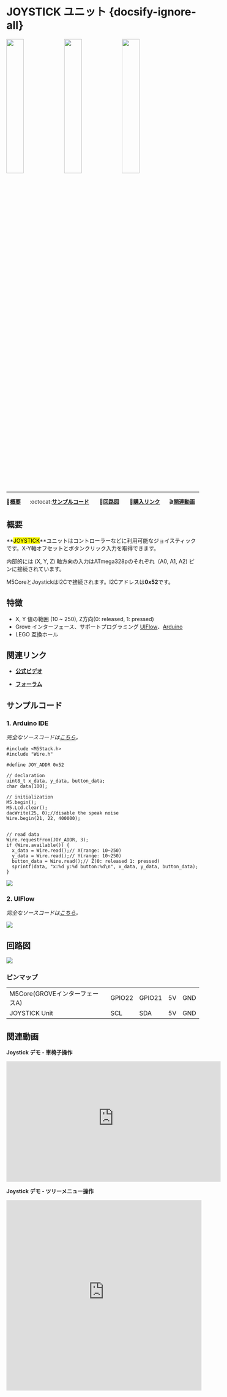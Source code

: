 # JOYSTICK ユニット {docsify-ignore-all}

<img src="assets/img/product_pics/unit/M5GO_Unit_joystick_01.png" width="30%" height="30%"><img src="assets/img/product_pics/unit/M5GO_Unit_joystick_02.png" width="30%" height="30%"><img src="assets/img/product_pics/unit/unit_joystick_grove_a.png" width="30%" height="30%">

***

:memo:**[概要](#概要)**&nbsp;&nbsp;&nbsp;&nbsp;&nbsp;&nbsp;:octocat:**[サンプルコード](#サンプルコード)**&nbsp;&nbsp;&nbsp;&nbsp;&nbsp;&nbsp; :electric_plug:**[回路図](#回路図)** &nbsp;&nbsp;&nbsp;&nbsp;&nbsp;&nbsp;🛒**[購入リンク](https://www.aliexpress.com/store/product/M5Stack-Official-New-Joystick-Unit-MEGA328P-I2C-Grove-Connector-Compatible-X-Y-Axis-Button-for-ESP32/3226069_32921785624.html)**&nbsp;&nbsp;&nbsp;&nbsp;&nbsp;&nbsp;:clapper:**[関連動画](#関連動画)**

## 概要

**<mark>JOYSTICK</mark>**ユニットはコントローラーなどに利用可能なジョイスティックです。X-Y軸オフセットとボタンクリック入力を取得できます。

内部的には (X, Y, Z) 軸方向の入力はATmega328pのそれぞれ（A0, A1, A2) ピンに接続されています。

M5CoreとJoystickはI2Cで接続されます。I2Cアドレスは**0x52**です。

## 特徴

- X, Y 値の範囲 (10 ~ 250), Z方向(0: released, 1: pressed)
- Grove インターフェース、サポートプログラミング [UIFlow](http://flow.m5stack.com)、[Arduino](http://www.arduino.cc)
- LEGO 互換ホール

## 関連リンク

- **[公式ビデオ](https://www.youtube.com/channel/UCozgFVglWYQXbvTmGyS739w)**

- **[フォーラム](http://forum.m5stack.com/)**

## サンプルコード

### 1. Arduino IDE

*完全なソースコードは[こちら](https://github.com/m5stack/M5-ProductExampleCodes/tree/master/Unit/JOYSTICK/Arduino)。*

```arduino
#include <M5Stack.h>
#include "Wire.h"

#define JOY_ADDR 0x52

// declaration
uint8_t x_data, y_data, button_data;
char data[100];

// initialization
M5.begin();
M5.Lcd.clear();
dacWrite(25, 0);//disable the speak noise
Wire.begin(21, 22, 400000);


// read data
Wire.requestFrom(JOY_ADDR, 3);
if (Wire.available()) {
  x_data = Wire.read();// X(range: 10~250)
  y_data = Wire.read();// Y(range: 10~250)
  button_data = Wire.read();// Z(0: released 1: pressed)
  sprintf(data, "x:%d y:%d button:%d\n", x_data, y_data, button_data);
}
```

<img src="assets/img/product_pics/unit/unit_example/JOYSTICK/example_unit_joystick_04.png">

### 2. UIFlow

*完全なソースコードは[こちら](https://github.com/m5stack/M5-ProductExampleCodes/tree/master/Unit/JOYSTICK/UIFlow)。*

<img src="assets/img/product_pics/unit/unit_example/JOYSTICK/example_unit_joystick_03.png">

## 回路図

<img src="assets/img/product_pics/unit/joystick_sch.png">

### ピンマップ

<table>
 <tr><td>M5Core(GROVEインターフェースA)</td><td>GPIO22</td><td>GPIO21</td><td>5V</td><td>GND</td></tr>
 <tr><td>JOYSTICK Unit</td><td>SCL</td><td>SDA</td><td>5V</td><td>GND</td></tr>
</table>

## 関連動画

**Joystick デモ - 車椅子操作**

<iframe width="560" height="315" src="https://m5stack.oss-cn-shenzhen.aliyuncs.com/video/Blog/Twitch201812/M5Stack%20Joystick.mp4" frameborder="0" allow="accelerometer; autoplay; encrypted-media; gyroscope; picture-in-picture" allowfullscreen></iframe>

**Joystick デモ - ツリーメニュー操作**

<iframe height=498 width=510 src='https://m5stack.oss-cn-shenzhen.aliyuncs.com/video/Blog/Twitch201901/Control%20M5%20With%20Joystick.mp4' frameborder="0" allow="accelerometer; autoplay; encrypted-media; gyroscope; picture-in-picture" allowfullscreen></iframe>